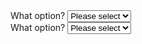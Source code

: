 <div class="au-body au-body--dark example-form-item">
  <label for="select2block">What option?</label>
  <select id="select2block" class="au-select au-select--dark au-select--invalid">
    <option value="">Please select</option>
    <option value="1">Option 1</option>
    <option value="2">Option 2</option>
    <option value="3">Option 3</option>
  </select>
</div>
<div class="au-body au-body--dark example-form-item">
  <label for="select2block">What option?</label>
  <select id="select2block" class="au-select au-select--dark au-select--valid">
    <option value="">Please select</option>
    <option value="1">Option 1</option>
    <option value="2">Option 2</option>
    <option value="3">Option 3</option>
  </select>
</div>

